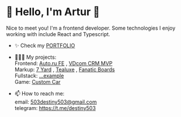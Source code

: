 # 🌊 Hello, I'm Artur 🚀

Nice to meet you! I'm a frontend developer. Some technologies I enjoy working with include React and Typescript.<br>

- ✨ Check my [PORTFOLIO](https://destiny503.github.io/portfolio/)<br>

- 👩🏾‍💻 My projects:<br>
Frontend: [Auto.ru FE](https://github.com/destiny503/autoru-filter-extended-react) , [VDcom CRM MVP](https://github.com/destiny503/vdcom-test)<br>
Markup: [7 Yard](https://github.com/destiny503/7-yard-cafe) , [Tealuxe](https://github.com/destiny503/tealuxe) , [Fanatic Boards](https://github.com/destiny503/fanatic-boards)<br>
Fullstack: [...example](https://github.com/destiny503/some-pern)<br>
Game: [Custom Car](https://github.com/destiny503/custom-car)<br>
- 📫 How to reach me:<br>
email: 503destiny503@gmail.com<br>
telegram: https://t.me/destiny503<br>
